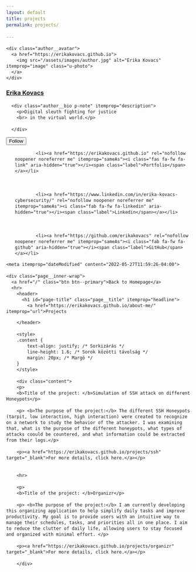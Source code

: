 ```yaml
---
layout: default
title: projects
permalink: projects/

---
```




<div id="main" role="main">
  
  <div class="sidebar sticky">
  


<div itemscope itemtype="https://schema.org/Person" class="h-card">

  
    <div class="author__avatar">
      <a href="https://erikakovacs.github.io">
        <img src="/assets/images/author.jpg" alt="Erika Kovacs" itemprop="image" class="u-photo">
      </a>
    </div>
  

  <div class="author__content">
    <h3 class="author__name p-name" itemprop="name">
      <a class="u-url" rel="me" href="https://erikakovacs.github.io" itemprop="url">Erika Kovacs</a>
    </h3>
    
      <div class="author__bio p-note" itemprop="description">
        <p>Digital sleuth fighting for justice 
        <br> in the virtual world.</p>

      </div>
    
  </div>

  <div class="author__urls-wrapper">
    <button class="btn btn--inverse">Follow</button>
    <ul class="author__urls social-icons">
      
         
        
          
            <li><a href="https://erikakovacs.github.io" rel="nofollow noopener noreferrer me" itemprop="sameAs"><i class="fas fa-fw fa-link" aria-hidden="true"></i><span class="label">Portfolio</span></a></li>
          
        
          
            <li><a href="https://www.linkedin.com/in/erika-kovacs-cybersecurity/" rel="nofollow noopener noreferrer me" itemprop="sameAs"><i class="fab fa-fw fa-linkedin" aria-hidden="true"></i><span class="label">Linkedin</span></a></li>
          
        
          
            <li><a href="https://github.com/erikakovacs" rel="nofollow noopener noreferrer me" itemprop="sameAs"><i class="fab fa-fw fa-github" aria-hidden="true"></i><span class="label">GitHub</span></a></li>
          
        
  </ul>
  </div>
</div>

  
  </div>

  

  <article class="page" itemscope itemtype="https://schema.org/CreativeWork">
    <meta itemprop="headline" content="Projects">
    <meta itemprop="description" content="Explore my portfolio as a cybersecurity professional, showcasing my expertise in protecting digital assets.">
    
    <meta itemprop="dateModified" content="2022-05-27T11:59:26-04:00">

    <div class="page__inner-wrap">
      <a href="/" class="btn btn--primary">Back to Homepage</a>
      <hr>
        <header>
          <h1 id="page-title" class="page__title" itemprop="headline">
            <a href="https://erikakovacs.github.io/about-me/" itemprop="url">Projects
</a>
          </h1>
          


        </header>

        <style>
        .content {
            text-align: justify; /* Sorkizárás */
            line-height: 1.6; /* Sorok közötti távolság */
            margin: 20px; /* Margó */
        }
        </style>
      
        <div class="content">   
        <p>
        <b>Title of the project: </b>Simulation of SSH attack on different Honeypots</p>

        <p> <b>The purpose of the project:</b> The different SSH Honeypots (tarpit, low interaction, high interaction) were created to recognize on a network to study the behavior of the attacker. I was examining that, what is the purpose of the different honeypots, what types of attacks coould be countered, and what information could be extracted from their logs.</p>

        <p><a href="https://erikakovacs.github.io/projects/ssh" target="_blank">For more details, click here.</a></p>

        
        <hr>

        <p>
        <b>Title of the project: </b>Organizr</p>

        <p> <b>The purpose of the project:</b> I am currently developing this organizing application to help simplify daily tasks and improve productivity. My goal is to provide users with an intuitive way to manage their schedules, tasks, and priorities all in one place. I aim to reduce the clutter of daily life, allowing users to stay focused and organized with minimal effort. </p>

        <p><a href="https://erikakovacs.github.io/projects/organizr" target="_blank">For more details, click here.</a></p>

        </div>
